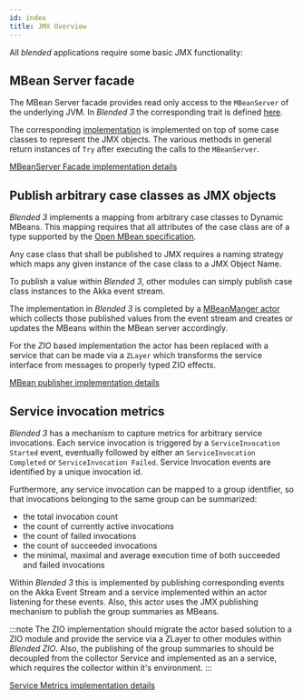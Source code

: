```yaml
---
id: index
title: JMX Overview
---
```


All _blended_ applications require some basic JMX functionality:

## MBean Server facade

The MBean Server facade provides read only access to the `MBeanServer` of the underlying JVM. In _Blended 3_ the corresponding trait is defined [here](https://github.com/woq-blended/blended/blob/main/blended.jmx/jvm/src/main/scala/blended/jmx/BlendedMBeanServerFacade.scala).

The corresponding [implementation](https://github.com/woq-blended/blended/blob/main/blended.jmx/jvm/src/main/scala/blended/jmx/internal/BlendedMBeanServerFacadeImpl.scala) is implemented on top of some case classes to represent the JMX objects. The various methods in general return instances of `Try` after executing the calls to the `MBeanServer`.

[MBeanServer Facade implementation details](MBeanServerFacade.md)


## Publish arbitrary case classes as JMX objects

_Blended 3_ implements a mapping from arbitrary case classes to Dynamic MBeans. This mapping requires that all attributes of the case class are of a type supported by the [Open MBean specification](https://docs.oracle.com/cd/E19206-01/816-4178/6madjde4v/index.html).

Any case class that shall be published to JMX requires a naming strategy which maps any given instance of the case class to a JMX Object Name.

To publish a value within _Blended 3_, other modules can simply publish case class instances to the Akka event stream.

The implementation in _Blended 3_ is completed by a [MBeanManger actor](https://github.com/woq-blended/blended/blob/main/blended.jmx/jvm/src/main/scala/blended/jmx/internal/ProductMBeanManagerImpl.scala) which collects those published values from the event stream and creates or updates the MBeans within the MBean server accordingly.

For the _ZIO_ based implementation the actor has been replaced with a service that can be made via a `ZLayer` which transforms the service interface from messages to properly typed ZIO effects.

[MBean publisher implementation details](MBeanPublisher.md)

## Service invocation metrics

_Blended 3_ has a mechanism to capture metrics for arbitrary service invocations. Each service invocation is triggered by a `ServiceInvocation Started` event, eventually followed by either an `ServiceInvocation Completed` or `ServiceInvocation Failed`. Service Invocation events are identified by a unique invocation id.

Furthermore, any service invocation can be mapped to a group identifier, so that invocations belonging to the same group can be summarized:
* the total invocation count
* the count of currently active invocations
* the count of failed invocations
* the count of succeeded invocations
* the minimal, maximal and average execution time of both succeeded and failed invocations

Within _Blended 3_ this is implemented by publishing corresponding events on the Akka Event Stream and a service implemented within an actor listening for these events. Also, this actor uses the JMX publishing mechanism to publish the group summaries as MBeans.

:::note
The ZIO implementation should migrate the actor based solution to a ZIO module and provide the service via a ZLayer to other modules within _Blended ZIO_. Also, the publishing of the group summaries to should be decoupled from the collector Service and implemented as an a service, which requires the collector within it's environment.
:::

[Service Metrics implementation details](ServiceMetrics.md)
